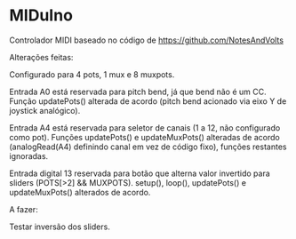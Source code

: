 # MIDuIno

Controlador MIDI baseado no código de https://github.com/NotesAndVolts

Alterações feitas:

Configurado para 4 pots, 1 mux e 8 muxpots.

Entrada A0 está reservada para pitch bend, já que bend não é um CC. Função updatePots() alterada de acordo (pitch bend acionado via eixo Y de joystick analógico).

Entrada A4 está reservada para seletor de canais (1 a 12, não configurado como pot). Funções updatePots() e updateMuxPots() alteradas de acordo (analogRead(A4) definindo canal em vez de código fixo), funções restantes ignoradas.

Entrada digital 13 reservada para botão que alterna valor invertido para sliders (POTS[>2] && MUXPOTS). setup(), loop(), updatePots() e updateMuxPots() alterados de acordo.

A fazer:

Testar inversão dos sliders.

